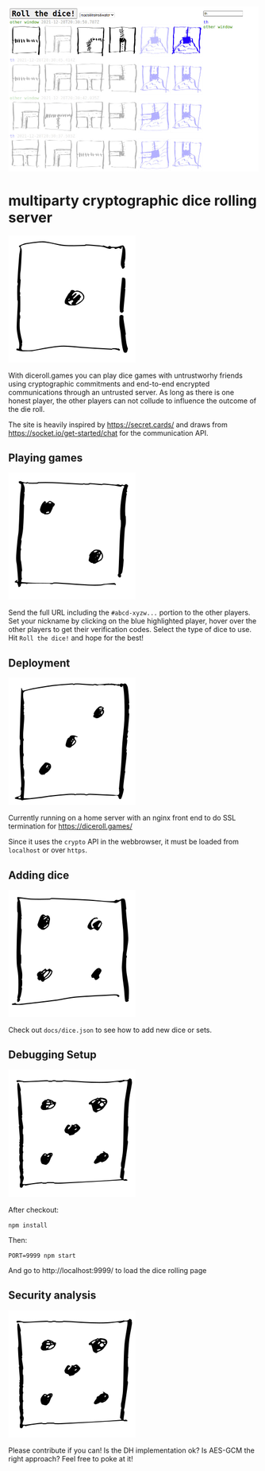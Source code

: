 ![header image with some dice rolls](docs/images/header.jpg)

# multiparty cryptographic dice rolling server

![die 1](docs/images/pips/pips-1.png)

With diceroll.games you can play dice games with untrustworhy
friends using cryptographic commitments and end-to-end encrypted
communications through an untrusted server.  As long as there is
one honest player, the other players can not collude to influence
the outcome of the die roll.

The site is heavily inspired by https://secret.cards/ and draws
from https://socket.io/get-started/chat for the communication
API.

## Playing games

![die 2](docs/images/pips/pips-2.png)

Send the full URL including the `#abcd-xyzw...` portion to the
other players.  Set your nickname by clicking on the blue
highlighted player, hover over the other players to get their
verification codes. Select the type of dice to use.
Hit `Roll the dice!` and hope for the best!


## Deployment

![die 3](docs/images/pips/pips-3.png)

Currently running on a home server with an nginx front end
to do SSL termination for https://diceroll.games/

Since it uses the `crypto` API in the webbrowser, it must
be loaded from `localhost` or over `https`.

## Adding dice

![die 4](docs/images/pips/pips-4.png)

Check out `docs/dice.json` to see how to add new dice or sets.

## Debugging Setup

![die 5](docs/images/pips/pips-5.png)

After checkout:

```
npm install
```

Then:

```
PORT=9999 npm start
```

And go to http://localhost:9999/ to load the dice rolling page


## Security analysis

![die 5](docs/images/pips/pips-5.png)

Please contribute if you can! Is the DH implementation ok?
Is AES-GCM the right approach? Feel free to poke at it!
